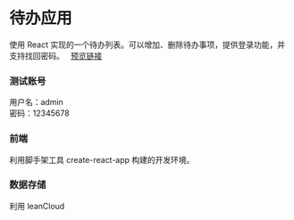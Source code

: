 # 待办应用

使用 React 实现的一个待办列表。可以增加、删除待办事项，提供登录功能，并支持找回密码。  
[预览链接](https://xmxshr.github.io/todolist-react/build/index.html)

### 测试账号
用户名：admin  
密码：12345678

### 前端
利用脚手架工具 create-react-app 构建的开发环境。  

### 数据存储
利用 leanCloud


